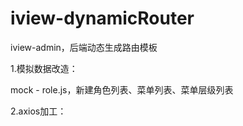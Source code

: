 # iview-dynamicRouter
iview-admin，后端动态生成路由模板

1.模拟数据改造：

mock - role.js，新建角色列表、菜单列表、菜单层级列表

2.axios加工：


